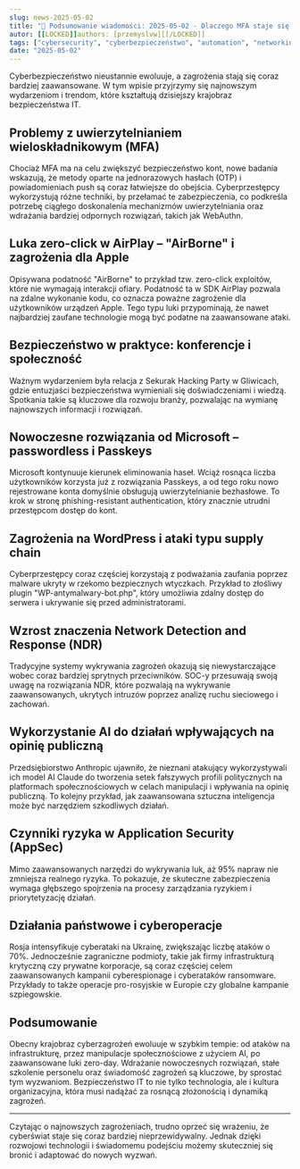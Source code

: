```yaml
---
slug: news-2025-05-02
title: "📰 Podsumowanie wiadomości: 2025-05-02 - Dlaczego MFA staje się coraz łatwiejsze do obejścia i co z tym zrobić"
autor: [[LOCKED]]authors: [przemyslvw][[/LOCKED]]
tags: ["cybersecurity", "cyberbezpieczeństwo", "automation", "networking", "wydarzenia", "konferencje", "technologie", "ataki", "malware", "owasp", "web-security", "webapp", "pentesting", "privacy"]
date: "2025-05-02"
---
```


Cyberbezpieczeństwo nieustannie ewoluuje, a zagrożenia stają się coraz bardziej zaawansowane. W tym wpisie przyjrzymy się najnowszym wydarzeniom i trendom, które kształtują dzisiejszy krajobraz bezpieczeństwa IT.

## Problemy z uwierzytelnianiem wieloskładnikowym (MFA)

Chociaż MFA ma na celu zwiększyć bezpieczeństwo kont, nowe badania wskazują, że metody oparte na jednorazowych hasłach (OTP) i powiadomieniach push są coraz łatwiejsze do obejścia. Cyberprzestępcy wykorzystują różne techniki, by przełamać te zabezpieczenia, co podkreśla potrzebę ciągłego doskonalenia mechanizmów uwierzytelniania oraz wdrażania bardziej odpornych rozwiązań, takich jak WebAuthn.

## Luka zero-click w AirPlay – "AirBorne" i zagrożenia dla Apple

Opisywana podatność "AirBorne" to przykład tzw. zero-click exploitów, które nie wymagają interakcji ofiary. Podatność ta w SDK AirPlay pozwala na zdalne wykonanie kodu, co oznacza poważne zagrożenie dla użytkowników urządzeń Apple. Tego typu luki przypominają, że nawet najbardziej zaufane technologie mogą być podatne na zaawansowane ataki.

## Bezpieczeństwo w praktyce: konferencje i społeczność

Ważnym wydarzeniem była relacja z Sekurak Hacking Party w Gliwicach, gdzie entuzjaści bezpieczeństwa wymieniali się doświadczeniami i wiedzą. Spotkania takie są kluczowe dla rozwoju branży, pozwalając na wymianę najnowszych informacji i rozwiązań.

## Nowoczesne rozwiązania od Microsoft – passwordless i Passkeys

Microsoft kontynuuje kierunek eliminowania haseł. Wciąż rosnąca liczba użytkowników korzysta już z rozwiązania Passkeys, a od tego roku nowo rejestrowane konta domyślnie obsługują uwierzytelnianie bezhasłowe. To krok w stronę phishing-resistant authentication, który znacznie utrudni przestępcom dostęp do kont.

## Zagrożenia na WordPress i ataki typu supply chain

Cyberprzestępcy coraz częściej korzystają z podważania zaufania poprzez malware ukryty w rzekomo bezpiecznych wtyczkach. Przykład to złośliwy plugin "WP-antymalwary-bot.php", który umożliwia zdalny dostęp do serwera i ukrywanie się przed administratorami.

## Wzrost znaczenia Network Detection and Response (NDR)

Tradycyjne systemy wykrywania zagrożeń okazują się niewystarczające wobec coraz bardziej sprytnych przeciwników. SOC-y przesuwają swoją uwagę na rozwiązania NDR, które pozwalają na wykrywanie zaawansowanych, ukrytych intruzów poprzez analizę ruchu sieciowego i zachowań.

## Wykorzystanie AI do działań wpływających na opinię publiczną

Przedsiębiorstwo Anthropic ujawniło, że nieznani atakujący wykorzystywali ich model AI Claude do tworzenia setek fałszywych profili politycznych na platformach społecznościowych w celach manipulacji i wpływania na opinię publiczną. To kolejny przykład, jak zaawansowana sztuczna inteligencja może być narzędziem szkodliwych działań.

## Czynniki ryzyka w Application Security (AppSec)

Mimo zaawansowanych narzędzi do wykrywania luk, aż 95% napraw nie zmniejsza realnego ryzyka. To pokazuje, że skuteczne zabezpieczenia wymaga głębszego spojrzenia na procesy zarządzania ryzykiem i priorytetyzację działań.

## Działania państwowe i cyberoperacje

Rosja intensyfikuje cyberataki na Ukrainę, zwiększając liczbę ataków o 70%. Jednocześnie zagraniczne podmioty, takie jak firmy infrastrukturą krytyczną czy prywatne korporacje, są coraz częściej celem zaawansowanych kampanii cyberespionage i cyberataków ransomware. Przykłady to także operacje pro-rosyjskie w Europie czy globalne kampanie szpiegowskie.

## Podsumowanie

Obecny krajobraz cyberzagrożeń ewoluuje w szybkim tempie: od ataków na infrastrukturę, przez manipulacje społecznościowe z użyciem AI, po zaawansowane luki zero-day. Wdrażanie nowoczesnych rozwiązań, stałe szkolenie personelu oraz świadomość zagrożeń są kluczowe, by sprostać tym wyzwaniom. Bezpieczeństwo IT to nie tylko technologia, ale i kultura organizacyjna, która musi nadążać za rosnącą złożonością i dynamiką zagrożeń.

---

Czytając o najnowszych zagrożeniach, trudno oprzeć się wrażeniu, że cyberświat staje się coraz bardziej nieprzewidywalny. Jednak dzięki rozwojowi technologii i świadomemu podejściu możemy skuteczniej się bronić i adaptować do nowych wyzwań.
